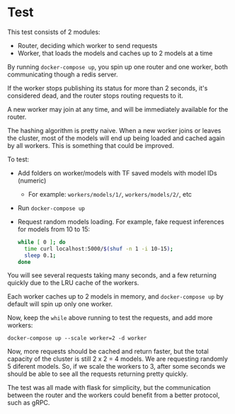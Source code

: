 # Test

This test consists of 2 modules:

* Router, deciding which worker to send requests
* Worker, that loads the models and caches up to 2 models at a time

By running `docker-compose up`, you spin up one router and one worker, both
communicating though a redis server.

If the worker stops publishing its status for more than 2 seconds,
it's considered dead, and the router stops routing requests to it.

A new worker may join at any time, and will be immediately available for the router.

The hashing algorithm is pretty naive. When a new worker joins or leaves the cluster, most of
the models will end up being loaded and cached again by all workers. This is something that could be improved.


To test:
- Add folders on worker/models with TF saved models with model IDs (numeric)
    - For example: `workers/models/1/`, `workers/models/2/`, etc
- Run `docker-compose up`
- Request random models loading. For example, fake request inferences for models from 10 to 15:

    ```bash
    while [ 0 ]; do 
      time curl localhost:5000/$(shuf -n 1 -i 10-15); 
      sleep 0.1; 
    done
    ```
You will see several requests taking many seconds, and a few returning quickly due to the LRU cache of the workers.

Each worker caches up to 2 models in memory, and `docker-compose up` by default will spin up only one worker.

Now, keep the `while` above running to test the requests, and add more workers:

```
docker-compose up --scale worker=2 -d worker
```

Now, more requests should be cached and return faster, but the total capacity of the cluster is still 2 x 2 = 4 models.
We are requesting randomly 5 diferent models. So, if we scale the workers to 3, after some seconds we should be able
to see all the requests returning pretty quickly.

The test was all made with flask for simplicity, but the communication between the router and the workers could
benefit from a better protocol, such as gRPC.